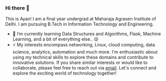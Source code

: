 ### Hi there 👋
This is Ayan! I am a final year undergrad at Maharaja Agrasen Institute of Delhi. I am pursuing B.Tech in Information Technology and Engineering.  

- 🌱 I’m currently learning Data Structures and Algorithms, Flask, Machine Learning, and a bit of everything else.. 😜  
- ⚡ My interests encompass networking, Linux, cloud computing, data science, analytics, automation and much more.  I'm enthusiastic about using my technical skills to explore these domains and contribute to innovative solutions. If you share similar interests or would like to collaborate, please feel free to reach out via [email](mailto:aggarwalayan14@gmail.com). Let's connect and explore the exciting world of technology together!

